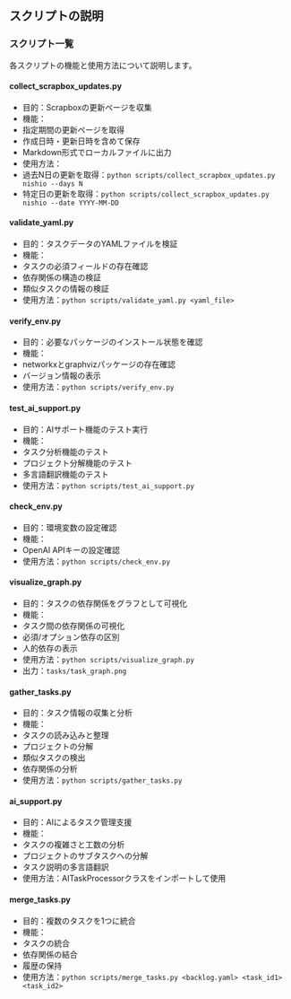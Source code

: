 ## スクリプトの説明

### スクリプト一覧
各スクリプトの機能と使用方法について説明します。

#### collect_scrapbox_updates.py
- 目的：Scrapboxの更新ページを収集
- 機能：
- 指定期間の更新ページを取得
- 作成日時・更新日時を含めて保存
- Markdown形式でローカルファイルに出力
- 使用方法：
- 過去N日の更新を取得：`python scripts/collect_scrapbox_updates.py nishio --days N`
- 特定日の更新を取得：`python scripts/collect_scrapbox_updates.py nishio --date YYYY-MM-DD`

#### validate_yaml.py
- 目的：タスクデータのYAMLファイルを検証
- 機能：
- タスクの必須フィールドの存在確認
- 依存関係の構造の検証
- 類似タスクの情報の検証
- 使用方法：`python scripts/validate_yaml.py <yaml_file>`

#### verify_env.py
- 目的：必要なパッケージのインストール状態を確認
- 機能：
- networkxとgraphvizパッケージの存在確認
- バージョン情報の表示
- 使用方法：`python scripts/verify_env.py`

#### test_ai_support.py
- 目的：AIサポート機能のテスト実行
- 機能：
- タスク分析機能のテスト
- プロジェクト分解機能のテスト
- 多言語翻訳機能のテスト
- 使用方法：`python scripts/test_ai_support.py`

#### check_env.py
- 目的：環境変数の設定確認
- 機能：
- OpenAI APIキーの設定確認
- 使用方法：`python scripts/check_env.py`

#### visualize_graph.py
- 目的：タスクの依存関係をグラフとして可視化
- 機能：
- タスク間の依存関係の可視化
- 必須/オプション依存の区別
- 人的依存の表示
- 使用方法：`python scripts/visualize_graph.py`
- 出力：`tasks/task_graph.png`

#### gather_tasks.py
- 目的：タスク情報の収集と分析
- 機能：
- タスクの読み込みと整理
- プロジェクトの分解
- 類似タスクの検出
- 依存関係の分析
- 使用方法：`python scripts/gather_tasks.py`

#### ai_support.py
- 目的：AIによるタスク管理支援
- 機能：
- タスクの複雑さと工数の分析
- プロジェクトのサブタスクへの分解
- タスク説明の多言語翻訳
- 使用方法：AITaskProcessorクラスをインポートして使用

#### merge_tasks.py
- 目的：複数のタスクを1つに統合
- 機能：
- タスクの統合
- 依存関係の結合
- 履歴の保持
- 使用方法：`python scripts/merge_tasks.py <backlog.yaml> <task_id1> <task_id2>`
